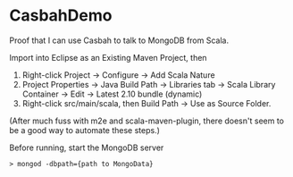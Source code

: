 # CasbahDemo
Proof that I can use Casbah to talk to MongoDB from Scala.

Import into Eclipse as an Existing Maven Project, then

1) Right-click Project -> Configure -> Add Scala Nature<br>
2) Project Properties -> Java Build Path -> Libraries tab -> Scala Library Container -> Edit -> Latest 2.10 bundle (dynamic)
3) Right-click src/main/scala, then Build Path -> Use as Source Folder.<br>

(After much fuss with m2e and scala-maven-plugin, there doesn't
seem to be a good way to automate these steps.)

Before running, start the MongoDB server

	> mongod -dbpath={path to MongoData}
